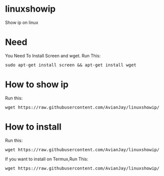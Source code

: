 # linuxshowip
Show ip on linux
# Need
You Need To Install Screen and wget.
Run This:
<pre>sudo apt-get install screen && apt-get install wget</pre>
# How to show ip
Run this:
<pre>wget https://raw.githubusercontent.com/AvianJay/linuxshowip/main/ip.sh && chmod +x ip.sh && ./ip.sh && rm ip.sh</pre>
# How to install
Run this:
<pre>wget https://raw.githubusercontent.com/AvianJay/linuxshowip/main/install.sh && chmod +x install.sh && ./install.sh && rm install.sh</pre>
If you want to install on Termux,Run This:
<pre>wget https://raw.githubusercontent.com/AvianJay/linuxshowip/main/installter.sh && chmod +x installter.sh && ./installter.sh && rm installter.sh</pre>
